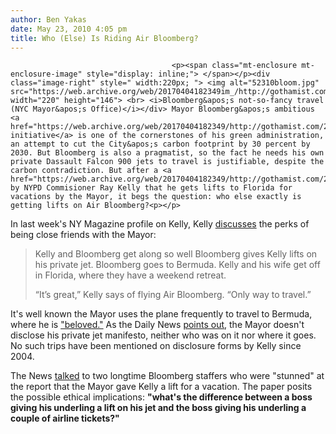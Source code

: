 ```yaml
---
author: Ben Yakas
date: May 23, 2010 4:05 pm
title: Who (Else) Is Riding Air Bloomberg?
---
```


	
										<p><span class="mt-enclosure mt-enclosure-image" style="display: inline;"> </span></p><div class="image-right" style=" width:220px; "> <img alt="52310bloom.jpg" src="https://web.archive.org/web/20170404182349im_/http://gothamist.com/attachments/byakas/52310bloom.jpg" width="220" height="146"> <br> <i>Bloomberg&apos;s not-so-fancy travel (NYC Mayor&apos;s Office)</i></div> Mayor Bloomberg&apos;s ambitious <a href="https://web.archive.org/web/20170404182349/http://gothamist.com/2010/04/22/mayors_green_plans_get_earth_day_on.php">PlaNYC2030 initiative</a> is one of the cornerstones of his green administration, an attempt to cut the City&apos;s carbon footprint by 30 percent by 2030. But Bloomberg is also a pragmatist, so the fact he needs his own private Dassault Falcon 900 jets to travel is justifiable, despite the carbon contradiction. But after a <a href="https://web.archive.org/web/20170404182349/http://gothamist.com/2010/05/17/ray_kelly_feature.php">mention</a> by NYPD Commisioner Ray Kelly that he gets lifts to Florida for vacations by the Mayor, it begs the question: who else exactly is getting lifts on Air Bloomberg?<p></p>

<p>In last week&apos;s NY Magazine profile on Kelly, Kelly <a href="https://web.archive.org/web/20170404182349/http://nymag.com/news/crimelaw/66025/index4.html">discusses</a> the perks of being close friends with the Mayor:</p>

<blockquote>Kelly and Bloomberg get along so well Bloomberg gives Kelly lifts on his private jet. Bloomberg goes to Bermuda. Kelly and his wife get off in Florida, where they have a weekend retreat.

<p>&#x201C;It&#x2019;s great,&#x201D; Kelly says of flying Air Bloomberg. &#x201C;Only way to travel.&#x201D;</p></blockquote><p></p>

<p>It&apos;s well known the Mayor uses the plane frequently to travel to Bermuda, where he is <a href="https://web.archive.org/web/20170404182349/http://gothamist.com/2010/04/26/bloomberg_beloved_in_bermuda.php">&quot;beloved.&quot;</a> As the Daily News <a href="https://web.archive.org/web/20170404182349/http://www.nydailynews.com/ny_local/2010/05/23/2010-05-23_mikes_jet_setters_kelly_and_quinn_fly_high_on_the_sly_on_air_bloomberg.html">points out</a>, the Mayor doesn&apos;t disclose his private jet manifesto, neither who was on it nor where it goes. No such trips have been mentioned on disclosure forms by Kelly since 2004. </p>

<p>The News <a href="https://web.archive.org/web/20170404182349/http://www.nydailynews.com/ny_local/2010/05/23/2010-05-&lt;br /&gt;
23_mikes_jet_setters_kelly_and_quinn_fly_high_on_the_sly_on_air_bloomberg.html">talked</a> to two longtime Bloomberg staffers who were &quot;stunned&quot; at the report that the Mayor gave Kelly a lift for a vacation. The paper posits the possible ethical implications: <strong>&quot;what&apos;s the difference between a boss giving his underling a lift on his jet and the boss giving his underling a couple of airline tickets?&quot;</strong></p>					
										
									
				